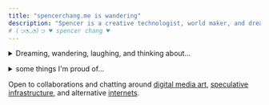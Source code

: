 ```yaml
---
title: "𝚜𝚙𝚎𝚗𝚌𝚎𝚛𝚌𝚑𝚊𝚗𝚐.𝚖𝚎 𝚒𝚜 𝚠𝚊𝚗𝚍𝚎𝚛𝚒𝚗𝚐"
description: "Spencer is a creative technologist, world maker, and dream researcher in San Francisco. He creates playful and intimate software and words to imagine alternative futures of computing."
# (っ◔◡◔)っ ♥ spencer chang ♥
---
```

<p>
    <details>
        <summary>Dreaming, wandering, laughing, and thinking about...</summary>
        <div>
            <ul class="noPadding">
            <li>
                <b>creative agency</b> <br/> how we can give users more <a href="/posts/take-back-the-future-response">agency</a> in the software they use or are used by every day and what does a healthy relationship with <a href="/posts/technology-paradox">technology look like</a>?
            </li>
            <li>
                <b><a href="https://mmm.page/helena.soft_tech">soft tech</a></b> <br/> how do we create software that encourages tinkering and authentic expression, where making crazy connections is necessary rather than a nuisance?
            </li>
            <li>
                <b>people over systems</b> <br/> what sort of systems do we need to create a society that cares about enabling every person to live with the <a href="/experiments/100posts/privilege-of-dreams">privilege to pursue their dreams</a> and create something that they can truly own?
            </li>
            <!-- <li>
                <b>authentic <a href="/experiments/100posts/unstoppable-expression">expression</a></b> <br/> how do we create environments that provide a <a href="/experiments/100posts/low-pressure-contexts">low-pressure context</a> for people to fail and learn and scale that <a href="/experiments/100posts/trust">trust</a> beyond small local communities?
            </li> -->
            <li>
                <b>living fully</b> <br/> how do we live more fully and <a href="/experiments/100posts/intensity">intensely</a> and learn to trust ourselves to <a href="/experiments/100posts/opportunity">express ourselves</a> without caveats?
            </li>
            </ul>
        </div>
    </details>
</p>

<p id="expandingWork"></p>

<p id="expandingLikes"></p>


<script>
const workDescription =`
* I spend my days building
* tools for tinkers at <a id="coda" href="https://coda.io">Coda</a>,
  * tools for tinkers at <a id="coda" href="https://coda.io">Coda</a> (I built out our <a href="/posts/rituals-remixing">custom templates platform</a> and now work on the <a href="https://coda.io/packsbeta">Packs platform</a>),
    * tools for tinkers at <a id="coda" href="https://coda.io">Coda</a> (I built out our <a href="/posts/rituals-remixing">custom templates platform</a> and now work on <a href="https://coda.io/packsbeta">Packs platform</a> so that anyone can extend Coda's capabilities, maintaining an <a href="https://github.com/coda/packs-sdk">open-source SDK</a>),
* conjuring 
* soulful speculations of new futures at <a href="https://verses.xyz" id="verses">verses</a>, 
  * soulful speculations of new futures at <a href="https://verses.xyz" id="verses">verses</a> (I recently co-stewarded the creation of <b  id="pluriverse"><a href="https://pluriverse.world">pluriverse.world</a></b>),
* exploring what a world of <a id="tinyInternets" href="https://tiny-inter.net/">𝓽𝓲𝓷𝔂 𝓲𝓷𝓽𝓮𝓻𝓷𝓮𝓽𝓼</a>,
  * exploring what a world of <a id="tinyInternets" href="https://tiny-inter.net/">𝓽𝓲𝓷𝔂 𝓲𝓷𝓽𝓮𝓻𝓷𝓮𝓽𝓼</a>, one where <a href="/posts/our-internet">we can make homes</a>,
    * exploring what a world of <a id="tinyInternets" href="https://tiny-inter.net/">𝓽𝓲𝓷𝔂 𝓲𝓷𝓽𝓮𝓻𝓷𝓮𝓽𝓼</a>, one where <a href="/posts/our-internet">we can make homes</a> and relate to others in ways that cultivate a communal space,
* and exploring poetry, through writing, art, and
* software.
  * playful
    * playful, open
      * playful, open, and empowering
  * software (like this <a href="poems.verses.xyz">expanding poems library</a> and <a href="/pacman-poem">pacman poem</a>).
    * software (like this <a href="poems.verses.xyz">expanding poems library</a> and <a href="/pacman-poem">pacman poem</a> or my <a href="/window">wall of windows</a>).
      * software (like this <a href="poems.verses.xyz">expanding poems library</a> and <a href="/pacman-poem">pacman poem</a> or my <a href="/window">wall of windows</a> or this <a href="https://coda.io/@spencer/tiny-internets/our-internet-map-51">participatory art exhibit</a>).
`;
let node = createTelescopicTextFromBulletedList(workDescription, {textMode: TextMode.Html});
const container = document.getElementById("expandingWork")
container.appendChild(node);
// TODO: can you add hover tooltips with images and previews?
// TODO: support descriptors for each in the list, and have a way to "ellipsis" to add a new of the top level one
// 'in my room', 'snuggled in quiet corners', 'in public parks'
let likes = [
  ['writing'],
  ['reading'],
  ['eating'],
  ['dressing up'],
  ['dancing'],      
  ['paying attention'],      
  ['wondering'],      
  ['wandering'],      
  ['daydreaming'],      
  ['capturing moments'],
  ['being in nature'],
  ['loving people'],
  ['sipping water'],
  ['loving life'],
  ['cracking my joints'],
  ['watermelon on a hot day'],
  ['recognizing constellations'],
  ['the city skyline at night'],
  ['uncontrollable crying'],
  ['creating magic'],
  ['experimenting'],
  ['speculative infrastructure'],
  ['computational poetry'],
  ['creative technology'],
  ['agencyful computation'],
  ['alternative futures'],
  ['playful tools'],
  ['evocative writing'],
  ['imaginative fiction'],
  ['tools for wonder'],
  ['everyday beauty'],
  ['accessible magic'],
  ['cybernetic ecology'],
  ['pluriversality'],
  ['rain drops rolling down the side of a window'],
  ["a large scarf that covers your face when it's cold outside"],
  ['warm pockets'],
  ['tender hugs'],
  ['lingering tastes'],
  ['warm lighting'],
  ['fantasizing being a blade of grass in a Hayao Miyazaki film'],
  ['stardust and shoreless seeds'],
  ['unexpected light'],
  ['unexpected mediums'],
  ['folk practices'],
  ['daily rituals'],
  ['dreaming'],
  ["art that doesn't take itself too seriously"],
  ["creating things"],
  ["making new stuff from old stuff"],
  ["laughing with friends"],
  ["sharing food"],
  ["hole-in-the-walls"],
  ["complimenting people on their outfits"],
  ["getting complimented on my outfit"],
  ["receiving a reply on my newsletter"],
  ["receiving an email from a visitor to my site"],
  ["a full water bottle"],
  ["sufficiently chapsticked lips"],
  ["worn books"],
  ["marginalia"],
  ["soulful things"],
  ["people who look at the world"],
  ["walking aimlessly"],
  ["running under 6 miles in nice weather"],
  ["taking care of things"],
  ["cultivating life"],
  ["naming"],
  ["sitting with the unknown"],
  ["laying under the stars"],
  ["watching meteor showers"],
  ["making things up and committing to the bit"],
]
const enjoyPrompt = `<a href="https://coda.io/form/spencers-enjoy-list_dGFsXoodVB1">what do you think I'll like?</a>`;
// randomize likes
likes = likes.sort(() => Math.random() - 0.5);
likes.splice(4, 0, [enjoyPrompt]);
let likeExpandedIdx = 0;

function createLikeNode(like) {
  const likeNode = document.createElement("span");
  likeNode.classList.add('likeItem')
  likeNode.innerHTML = `${like}`;
  if (likeExpandedIdx < likes.length - 1) {
    likeNode.innerHTML += ', ';
  } 
  if (likeExpandedIdx === likes.length - 2) {
    likeNode.innerHTML += 'and ';
  } 
  return likeNode;
}
// const likesNode = createTelescopicTextFromBulletedList(likesDescription, {textMode: TextMode.Html});
// const likesContainer = document.getElementById("expandingLikes")
// likesContainer.appendChild(likesNode);
const likesNode = document.createElement("div");
likesNode.id = 'telescope';
const onMoreNode = document.createElement("div");
onMoreNode.style = "display: inline-block;"
onMoreNode.setAttribute('role', 'button')
onMoreNode.setAttribute('tabindex', '0')
onMoreNode.innerHTML = 'and...';
onMoreNode.addEventListener('click', onClickMore);
onMoreNode.addEventListener('keydown', onKeyDown);
const likesContainer = document.getElementById("expandingLikes")
likesContainer.appendChild(likesNode);
likesNode.appendChild(document.createTextNode('A non-exhaustive list of the things I enjoy:'))
likesNode.appendChild(document.createElement("br"))
likesNode.appendChild(onMoreNode);
onMoreNode.classList.add("details");
onMoreNode.classList.add("close");


function onKeyDown(e) {
  if (event.key === 'Enter' || event.key === ' ') {
    onClickMore();
    e.preventDefault();
  }
}

function onClickMore() {
  const likeNode = createLikeNode(likes[likeExpandedIdx]);
  likesNode.insertBefore(likeNode, onMoreNode);
  likeExpandedIdx++;
  if (likeExpandedIdx === likes.length) {
    onMoreNode.remove();
    return;
  }
}
onClickMore();

</script>

<p>
    <details>
    <summary>some things I'm proud of...</summary>
    <div>
        <ul class="noPadding">
        <li><a href="https://coda.io/packs">Packs Ecosystem</a>: A platform and ecosystem for extending the functionality of Coda by 
        connecting to external services and taking action on data. Makes Coda better achieve a promise of interoperability and being an operating layer on top of all your existing data from anywhere.</li>
        <li><a href="https://pluriverse.world">Towards a Digital Pluriverse</a>: An interactive, participatory essay proposing the "pluriverse" as a new banner for the community to rally around for how we look at imagining a "new web." It is co-created with visitors and readers of the site.</li>
        <li><a href="https://coda.io/@steve/meet-custom-templates">Custom Templates</a>: empowered anyone to create a template on Coda, a reusable and shareable set of components, to streamline common workflows, share personal tools with their team, and adopt practices from the wider community in their own doc.</li>
        <li><a href="https://tiny-inter.net">tiny internets</a>: a research inquiry on what does a more natural, soft, and quiet internet look like, one where public spaces are actively shaped by us to not only use but live in? Explored during the Interact Residency and created browser extension explroing different avenues for intimacy with beta users, including digital geocaching, commuting, and time capsules.</li>
        <li><a href="/posts/everyday-magic">Everyday Magic</a> essay for <a href="https://reboothq.substack.com/">reboot</a> on the magic of the technology and why we need to and how we make it accessible to everyone.</li>
        <li><a href="/experiments/100posts">100 mini-essays</a>: A collection of 100 posts I've written in 2021, comprising personal essays, poems, short stories, and more.</li>
        <li>My <a href="/fits">Fits Stream</a>, an auto-stream of my daily outfits.</li>
        </ul>
    </div>
    </details>
</p>

<!-- TODO: make an art page -->
Open to collaborations and chatting around <a href="https://coda.io/@spencer/tiny-internets/public-presentations-39">digital media art</a>, <a href="/experiments/100posts/future-of-tools/">speculative infrastructure</a>, and alternative <a href="https://tiny-inter.net/">internets</a>.
